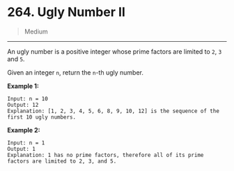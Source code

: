 # 264. Ugly Number II

> Medium

------

An ugly number is a positive integer whose prime factors are limited to `2`, `3` and `5`.

Given an integer `n`, return the `n`-th ugly number.

**Example 1:**

```
Input: n = 10
Output: 12
Explanation: [1, 2, 3, 4, 5, 6, 8, 9, 10, 12] is the sequence of the first 10 ugly numbers.
```

**Example 2:**

```
Input: n = 1
Output: 1
Explanation: 1 has no prime factors, therefore all of its prime factors are limited to 2, 3, and 5.
```